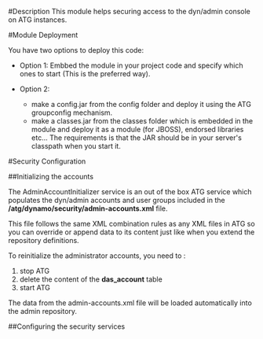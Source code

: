 #Description
This module helps securing access to the dyn/admin console on ATG instances.

#Module Deployment

You have two options to deploy this code:

- Option 1: Embbed the module in your project code and specify which ones to start (This is the preferred way).

- Option 2:
    + make a config.jar from the config folder and deploy it using the ATG groupconfig mechanism.
    + make a classes.jar from the classes folder which is embedded in the module and deploy it as a module (for JBOSS), endorsed libraries etc... The requirements is that the JAR should be in your server's classpath when you start it.

#Security Configuration

##Initializing the accounts

The AdminAccountInitializer service is an out of the box ATG service which populates the dyn/admin accounts and user groups included in the **/atg/dynamo/security/admin-accounts.xml** file.

This file follows the same XML combination rules as any XML files in ATG  so you can override or append data to its content just like when you extend the repository definitions.

To reinitialize the administrator accounts, you need to :

1. stop ATG
2. delete the content of the **das_account** table
3. start ATG

The data from the admin-accounts.xml file will be loaded automatically into the admin repository.

##Configuring the security services